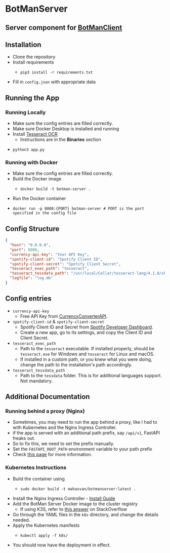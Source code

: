 # BotManServer

## Server component for [BotManClient](https://github.com/Mahas1/BotManClient)

## Installation

- Clone the repository
- Install requirements
    - ```shell
      pip3 install -r requirements.txt
      ```
- Fill in `config.json` with appropriate data

## Running the App

### Running Locally
- Make sure the config entries are filled correctly.
- Make sure Docker Desktop is installed and running
- Install [Tesseract OCR](https://tesseract-ocr.github.io/tessdoc/#binaries)
    - Instructions are in the **Binaries** section
- ```shell
  python3 app.py
  ```

### Running with Docker
- Make sure the config entries are filled correctly.
- Build the Docker image
    - ```shell
      docker build -t botman-server .
      ```
- Run the Docker container
- ```shell
  docker run -p 8000:{PORT} botman-server # PORT is the port specified in the config file
  ```


## Config Structure

```json
{
  "host": "0.0.0.0",
  "port": 8000,
  "currency-api-key": "Your API Key",
  "spotify-client-id": "Spotify Client ID",
  "spotify-client-secret": "Spotify Client Secret",
  "tesseract_exec_path": "tesseract",
  "tesseract_tessdata_path": "/usr/local/Cellar/tesseract-lang/4.1.0/share/tessdata",
  "logfile": "log.db"
}
```

## Config entries

- `currency-api-key`
    - Free API Key from [CurrencyConverterAPI](https://www.currencyconverterapi.com).
- `spotify-client-id` & `spotify-client-secret`
    - Spotify Client ID and Secret from [Spotify Developer Dashboard](https://developer.spotify.com/dashboard).
    - Create a new app, go to its settings, and copy the Client ID and Client Secret.
- `tesseract_exec_path`
    - Path to the `tesseract` executable. If installed properly, should be `tesseract.exe` for Windows and `tesseract`
      for Linux and macOS.
    - If installed in a custom path, or you knew what you were doing, change the path to the installation's path
      accordingly.
- `tesseract_tessdata_path`
    - Path to the `tessdata` folder. This is for additional languages support. Not mandatory.

## Additional Documentation
### Running behind a proxy (Nginx)
- Sometimes, you may need to run the app behind a proxy, like I had to with Kubernetes and the Nginx Ingress Controller.
- if the app is served with an additional path prefix, say `/api/v1`, FastAPI freaks out.
- So to fix this, we need to set the prefix manually.
- Set the `FASTAPI_ROOT_PATH` environment variable to your path prefix 
- Check [this page](https://fastapi.tiangolo.com/advanced/behind-a-proxy/) for more information.

### Kubernetes Instructions
- Build the container using
  - ```shell
    sudo docker build -t mahasvan/botmanserver:latest .
    ```
- Install the Nginx Ingress Controller - [Install Guide](https://docs.nginx.com/nginx-ingress-controller/installation/installing-nic/installation-with-helm/)
- Add the BotMan Server Docker image to the cluster registry
  - If using K3S, refer to [this answer](https://stackoverflow.com/a/72928176) on StackOverflow
- Go through the YAML files in the `k8s` directory, and change the details needed.
- Apply the Kubernetes manifests
  - ```shell
    kubectl apply -f k8s/
    ```
- You should now have the deployment in effect.